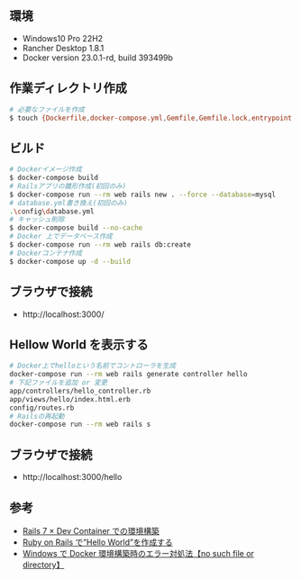 ## 環境

- Windows10 Pro 22H2
- Rancher Desktop 1.8.1
- Docker version 23.0.1-rd, build 393499b

## 作業ディレクトリ作成

```bash
# 必要なファイルを作成
$ touch {Dockerfile,docker-compose.yml,Gemfile,Gemfile.lock,entrypoint.sh}
```

## ビルド

```bash
# Dockerイメージ作成
$ docker-compose build
# Railsアプリの雛形作成(初回のみ)
$ docker-compose run --rm web rails new . --force --database=mysql
# database.yml書き換え(初回のみ)
.\config\database.yml
# キャッシュ削除
$ docker-compose build --no-cache
# Docker 上でデータベース作成
$ docker-compose run --rm web rails db:create
# Dockerコンテナ作成
$ docker-compose up -d --build
```

## ブラウザで接続

- http://localhost:3000/

## Hellow World を表示する

```bash
# Docker上でhelloという名前でコントローラを生成
docker-compose run --rm web rails generate controller hello
# 下記ファイルを追加 or 変更
app/controllers/hello_controller.rb
app/views/hello/index.html.erb
config/routes.rb
# Railsの再起動
docker-compose run --rm web rails s
```

## ブラウザで接続

- http://localhost:3000/hello

## 参考

- [Rails 7 × Dev Container での環境構築](https://zenn.dev/yama525/articles/5c46c9ed8eb927)
- [Ruby on Rails で”Hello World”を作成する](https://medium-company.com/ruby-on-rails-hello-world/)
- [Windows で Docker 環境構築時のエラー対処法【no such file or directory】](https://kakiblo.com/docker-windows/)